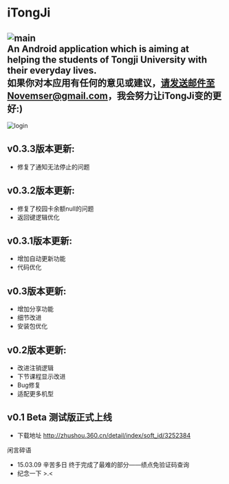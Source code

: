 iTongJi
==============================
![main](https://github.com/Novemser/iTongJi-App/blob/master/Img/love.jpg)  
An Android application which is aiming at helping the students of Tongji University with their everyday lives.     
如果你对本应用有任何的意见或建议，请发送邮件至Novemser@gmail.com，我会努力让iTongJi变的更好:)
---
![login](https://raw.githubusercontent.com/Novemser/iTongJi-App/master/Img/Screenshot_2016-04-04-19-10-48.jpg)

v0.3.3版本更新:
----------------------
- 修复了通知无法停止的问题

v0.3.2版本更新:
--------------------
- 修复了校园卡余额null的问题
- 返回键逻辑优化

v0.3.1版本更新:
--------------------
- 增加自动更新功能
- 代码优化



v0.3版本更新:
--------------------
- 增加分享功能
- 细节改进
- 安装包优化



v0.2版本更新:
--------------------
- 改进注销逻辑
- 下节课程显示改进
- Bug修复
- 适配更多机型



v0.1 Beta 测试版正式上线
--------------------
- 下载地址 http://zhushou.360.cn/detail/index/soft_id/3252384



闲言碎语
- 15.03.09 辛苦多日 终于完成了最难的部分——绩点免验证码查询
- 纪念一下 >.<
